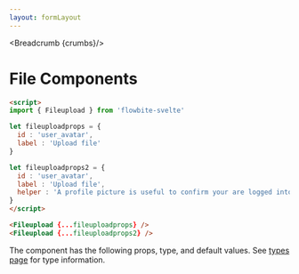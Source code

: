 ```yaml
---
layout: formLayout
---
```


<script>
  import Htwo from '../utils/Htwo.svelte'
    import ExampleDiv from '../utils/ExampleDiv.svelte'
import { onMount } from 'svelte';
import { Fileupload, Table, TableDefaultRow, Breadcrumb } from '$lib/index'

import componentProps from '../props/Fileupload.json'
let items = componentProps.props

let propHeader = ['Name', 'Type', 'Default']
let divClass='w-full relative overflow-x-auto shadow-md sm:rounded-lg py-4'
let theadClass ='text-xs text-gray-700 uppercase bg-gray-50 dark:bg-gray-700 dark:text-white'
let fileuploadprops = {
  id : 'user_avatar',
	label : 'Upload file'
}
let fileuploadprops2 = {
  id : 'user_avatar',
  label : 'Upload file',
  helper : 'A profile picture is useful to confirm your are logged into your account'
}
  let crumbs = [
    {
      label:'Home',
      href:'/'
    },
    {
      label:'Forms',
      href:'/forms/'
    },
    {
      label:'File input',
      href:'/forms/file-input'
    }
  ]
</script>

<Breadcrumb {crumbs}/>

<h1 class="text-3xl w-full dark:text-white py-8">File Components</h1>

<Htwo label="Examples" />

<ExampleDiv>
<Fileupload {...fileuploadprops} />
<Fileupload {...fileuploadprops2} />
</ExampleDiv>

```html
<script>
import { Fileupload } from 'flowbite-svelte'

let fileuploadprops = {
  id : 'user_avatar',
  label : 'Upload file'
}

let fileuploadprops2 = {
  id : 'user_avatar',
  label : 'Upload file',
  helper : 'A profile picture is useful to confirm your are logged into your account'
}
</script>

<Fileupload {...fileuploadprops} />
<Fileupload {...fileuploadprops2} />
```

<Htwo label="Props" />

<p>The component has the following props, type, and default values. See <a href="/pages/types">types 
 page</a> for type information.</p>

<Table header={propHeader} {divClass} {theadClass}>
  <TableDefaultRow {items} rowState='hover' />
</Table>